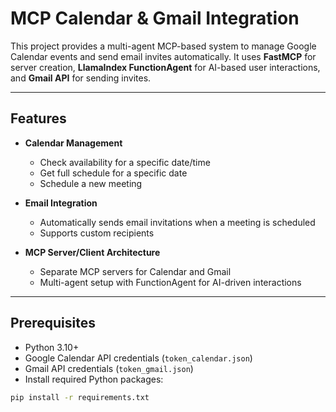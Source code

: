 # MCP Calendar & Gmail Integration

This project provides a multi-agent MCP-based system to manage Google Calendar events and send email invites automatically. It uses **FastMCP** for server creation, **LlamaIndex FunctionAgent** for AI-based user interactions, and **Gmail API** for sending invites.

---

## Features

- **Calendar Management**  
  - Check availability for a specific date/time  
  - Get full schedule for a specific date  
  - Schedule a new meeting  

- **Email Integration**  
  - Automatically sends email invitations when a meeting is scheduled  
  - Supports custom recipients  

- **MCP Server/Client Architecture**  
  - Separate MCP servers for Calendar and Gmail  
  - Multi-agent setup with FunctionAgent for AI-driven interactions  

---

## Prerequisites

- Python 3.10+
- Google Calendar API credentials (`token_calendar.json`)
- Gmail API credentials (`token_gmail.json`)
- Install required Python packages:

```bash
pip install -r requirements.txt
